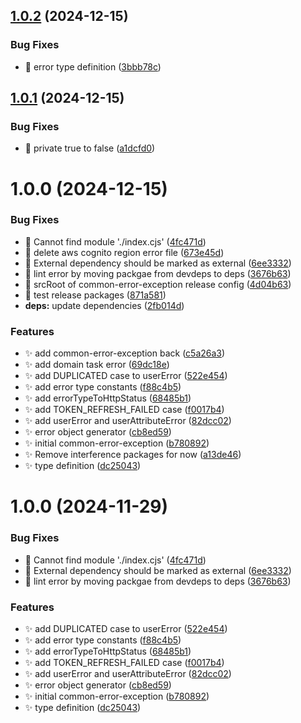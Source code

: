 ## [1.0.2](https://github.com/polgubausong/multiple-products-workspace/compare/common-error-exception-v1.0.1...common-error-exception-v1.0.2) (2024-12-15)


### Bug Fixes

* 🐛 error type definition ([3bbb78c](https://github.com/polgubausong/multiple-products-workspace/commit/3bbb78cc747edd9d586981ad12d9d5b621d762a3))

## [1.0.1](https://github.com/polgubausong/multiple-products-workspace/compare/common-error-exception-v1.0.0...common-error-exception-v1.0.1) (2024-12-15)


### Bug Fixes

* 🐛 private true to false ([a1dcfd0](https://github.com/polgubausong/multiple-products-workspace/commit/a1dcfd0323b3bb15d28390f54c2edaea494be392))

# 1.0.0 (2024-12-15)


### Bug Fixes

* 🐛 Cannot find module './index.cjs' ([4fc471d](https://github.com/polgubausong/multiple-products-workspace/commit/4fc471d3e0092e553c3e3f34b45145beffb02068))
* 🐛 delete aws cognito region error file ([673e45d](https://github.com/polgubausong/multiple-products-workspace/commit/673e45dfbc98da356cb740e5d1836c03b73cd667))
* 🐛 External dependency should be marked as external ([6ee3332](https://github.com/polgubausong/multiple-products-workspace/commit/6ee3332fdb73c32559d6c5020dd5e5d59a30ebeb))
* 🐛 lint error by moving packgae from devdeps to deps ([3676b63](https://github.com/polgubausong/multiple-products-workspace/commit/3676b63f3c2c3414779444e1dd2a15d1f9f8a3c1))
* 🐛 srcRoot of common-error-exception release config ([4d04b63](https://github.com/polgubausong/multiple-products-workspace/commit/4d04b63028ae36b780ffdd2417f7f3506d078c69))
* 🐛 test release packages ([871a581](https://github.com/polgubausong/multiple-products-workspace/commit/871a581bac2fff6ce894507d5955211c6fc30014))
* **deps:** update dependencies ([2fb014d](https://github.com/polgubausong/multiple-products-workspace/commit/2fb014d05386de7555cc8e70e5c62cbc90866f7b))


### Features

* ✨ add common-error-exception back ([c5a26a3](https://github.com/polgubausong/multiple-products-workspace/commit/c5a26a359147cfdbd515edb74742606e43a8f404))
* ✨ add domain task error ([69dc18e](https://github.com/polgubausong/multiple-products-workspace/commit/69dc18e68b21e464c30c7fdd6bb316933f9b6c94))
* ✨ add DUPLICATED case to userError ([522e454](https://github.com/polgubausong/multiple-products-workspace/commit/522e4543eb015d3689af25f1e46427c95d231acc))
* ✨ add error type constants ([f88c4b5](https://github.com/polgubausong/multiple-products-workspace/commit/f88c4b53d6eb5af50d3b1af3a557ccbcefad562d))
* ✨ add errorTypeToHttpStatus ([68485b1](https://github.com/polgubausong/multiple-products-workspace/commit/68485b1ac01be0b62a6d22a5e3f81b9915fa47a4))
* ✨ add TOKEN_REFRESH_FAILED case ([f0017b4](https://github.com/polgubausong/multiple-products-workspace/commit/f0017b456cff7f738d3b81b8be959e32a9ad01dd))
* ✨ add userError and userAttributeError ([82dcc02](https://github.com/polgubausong/multiple-products-workspace/commit/82dcc022cf0a0f08f2b124dccbbcb86facd3ee77))
* ✨ error object generator ([cb8ed59](https://github.com/polgubausong/multiple-products-workspace/commit/cb8ed5948aae2c80c6b0bb39edc7a25b77fd430f))
* ✨ initial common-error-exception ([b780892](https://github.com/polgubausong/multiple-products-workspace/commit/b78089280f3954017d875adcdc8d6fdec0a67dbf))
* ✨ Remove interference packages for now ([a13de46](https://github.com/polgubausong/multiple-products-workspace/commit/a13de468c1c7d31017ab6c7eec304942397853d2))
* ✨ type definition ([dc25043](https://github.com/polgubausong/multiple-products-workspace/commit/dc25043f2a898e1ff8f1da74bb7bde2410a2c24b))

# 1.0.0 (2024-11-29)


### Bug Fixes

* 🐛 Cannot find module './index.cjs' ([4fc471d](https://github.com/polgubausong/multiple-products-workspace/commit/4fc471d3e0092e553c3e3f34b45145beffb02068))
* 🐛 External dependency should be marked as external ([6ee3332](https://github.com/polgubausong/multiple-products-workspace/commit/6ee3332fdb73c32559d6c5020dd5e5d59a30ebeb))
* 🐛 lint error by moving packgae from devdeps to deps ([3676b63](https://github.com/polgubausong/multiple-products-workspace/commit/3676b63f3c2c3414779444e1dd2a15d1f9f8a3c1))


### Features

* ✨ add DUPLICATED case to userError ([522e454](https://github.com/polgubausong/multiple-products-workspace/commit/522e4543eb015d3689af25f1e46427c95d231acc))
* ✨ add error type constants ([f88c4b5](https://github.com/polgubausong/multiple-products-workspace/commit/f88c4b53d6eb5af50d3b1af3a557ccbcefad562d))
* ✨ add errorTypeToHttpStatus ([68485b1](https://github.com/polgubausong/multiple-products-workspace/commit/68485b1ac01be0b62a6d22a5e3f81b9915fa47a4))
* ✨ add TOKEN_REFRESH_FAILED case ([f0017b4](https://github.com/polgubausong/multiple-products-workspace/commit/f0017b456cff7f738d3b81b8be959e32a9ad01dd))
* ✨ add userError and userAttributeError ([82dcc02](https://github.com/polgubausong/multiple-products-workspace/commit/82dcc022cf0a0f08f2b124dccbbcb86facd3ee77))
* ✨ error object generator ([cb8ed59](https://github.com/polgubausong/multiple-products-workspace/commit/cb8ed5948aae2c80c6b0bb39edc7a25b77fd430f))
* ✨ initial common-error-exception ([b780892](https://github.com/polgubausong/multiple-products-workspace/commit/b78089280f3954017d875adcdc8d6fdec0a67dbf))
* ✨ type definition ([dc25043](https://github.com/polgubausong/multiple-products-workspace/commit/dc25043f2a898e1ff8f1da74bb7bde2410a2c24b))
